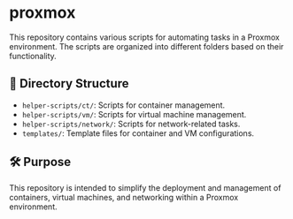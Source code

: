 # proxmox
This repository contains various scripts for automating tasks in a Proxmox environment. The scripts are organized into different folders based on their functionality.

## 📂 Directory Structure

- `helper-scripts/ct/`: Scripts for container management.
- `helper-scripts/vm/`: Scripts for virtual machine management.
- `helper-scripts/network/`: Scripts for network-related tasks.
- `templates/`: Template files for container and VM configurations.

## 🛠️ Purpose
This repository is intended to simplify the deployment and management of containers, virtual machines, and networking within a Proxmox environment.
